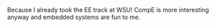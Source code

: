 Because I already took the EE track at WSU!
CompE is more interesting anyway and embedded systems are fun to me.